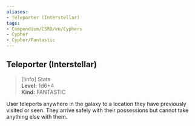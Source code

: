 ```yaml
---
aliases:
- Teleporter (Interstellar)
tags:
- Compendium/CSRD/en/Cyphers
- Cypher
- Cypher/Fantastic
---
```


  
## Teleporter (Interstellar)  
>[!info] Stats  
> **Level:** 1d6+4  
> **Kind:** FANTASTIC
  
User teleports anywhere in the galaxy to a location they have previously visited or seen. They arrive safely with their possessions but cannot take anything else with them.